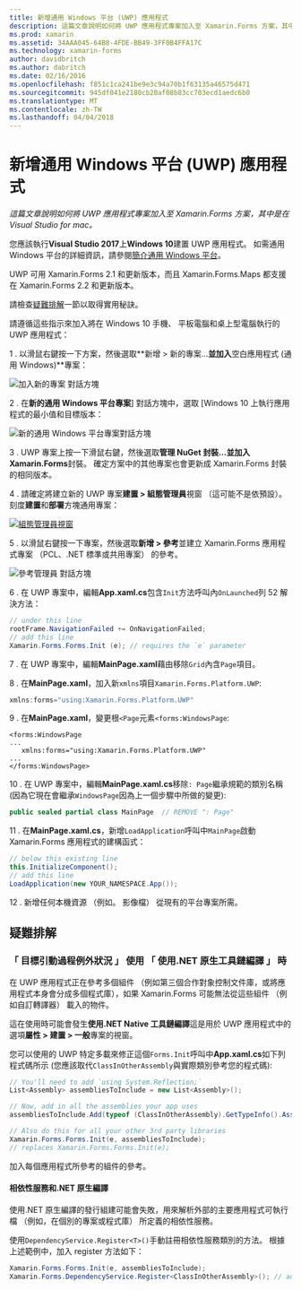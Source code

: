 ```yaml
---
title: 新增通用 Windows 平台 (UWP) 應用程式
description: 這篇文章說明如何將 UWP 應用程式專案加入至 Xamarin.Forms 方案，其中是在 Visual Studio for mac。
ms.prod: xamarin
ms.assetid: 34AAA045-64B8-4FDE-BB49-3FF0B4FFA17C
ms.technology: xamarin-forms
author: davidbritch
ms.author: dabritch
ms.date: 02/16/2016
ms.openlocfilehash: f851c1ca241be9e3c94a70b1f63135a46575d471
ms.sourcegitcommit: 945df041e2180cb20af08b83cc703ecd1aedc6b0
ms.translationtype: MT
ms.contentlocale: zh-TW
ms.lasthandoff: 04/04/2018
---
```

# <a name="adding-a-universal-windows-platform-uwp-app"></a>新增通用 Windows 平台 (UWP) 應用程式

_這篇文章說明如何將 UWP 應用程式專案加入至 Xamarin.Forms 方案，其中是在 Visual Studio for mac。_

您應該執行**Visual Studio 2017**上**Windows 10**建置 UWP 應用程式。 如需通用 Windows 平台的詳細資訊，請參閱[簡介通用 Windows 平台](/windows/uwp/get-started/universal-application-platform-guide/)。

UWP 可用 Xamarin.Forms 2.1 和更新版本，而且 Xamarin.Forms.Maps 都支援在 Xamarin.Forms 2.2 和更新版本。

請檢查<a href="#troubleshooting">疑難排解</a>一節以取得實用秘訣。

請遵循這些指示來加入將在 Windows 10 手機、 平板電腦和桌上型電腦執行的 UWP 應用程式：

 1 . 以滑鼠右鍵按一下方案，然後選取**新增 > 新的專案...**並加入**空白應用程式 (通用 Windows)**專案：

  ![](universal-images/add-wu.png "加入新的專案 對話方塊")

 2 . 在**新的通用 Windows 平台專案**] 對話方塊中，選取 [Windows 10 上執行應用程式的最小值和目標版本：

  ![](universal-images/target-version.png "新的通用 Windows 平台專案對話方塊")

 3 . UWP 專案上按一下滑鼠右鍵，然後選取**管理 NuGet 封裝...**並加入**Xamarin.Forms**封裝。 確定方案中的其他專案也會更新成 Xamarin.Forms 封裝的相同版本。

 4 . 請確定將建立新的 UWP 專案**建置 > 組態管理員**視窗 （這可能不是依預設）。 刻度**建置**和**部署**方塊通用專案：

  [![](universal-images/configuration-sml.png "組態管理員視窗")](universal-images/configuration.png#lightbox "組態管理員視窗")

 5 . 以滑鼠右鍵按一下專案，然後選取**新增 > 參考**並建立 Xamarin.Forms 應用程式專案 （PCL、.NET 標準或共用專案） 的參考。

  ![](universal-images/addref-sml.png "參考管理員 對話方塊")

 6 . 在 UWP 專案中，編輯**App.xaml.cs**包含`Init`方法呼叫內`OnLaunched`列 52 解決方法：

```csharp
// under this line
rootFrame.NavigationFailed += OnNavigationFailed;
// add this line
Xamarin.Forms.Forms.Init (e); // requires the `e` parameter
```

 7 . 在 UWP 專案中，編輯**MainPage.xaml**藉由移除`Grid`內含`Page`項目。

 8 . 在**MainPage.xaml**，加入新`xmlns`項目`Xamarin.Forms.Platform.UWP`:

```csharp
xmlns:forms="using:Xamarin.Forms.Platform.UWP"
```

 9 . 在**MainPage.xaml**，變更根`<Page`元素`<forms:WindowsPage`:

```xaml
<forms:WindowsPage
...
   xmlns:forms="using:Xamarin.Forms.Platform.UWP"
...
</forms:WindowsPage>
```

 10 . 在 UWP 專案中，編輯**MainPage.xaml.cs**移除`: Page`繼承規範的類別名稱 (因為它現在會繼承`WindowsPage`因為上一個步驟中所做的變更):

```csharp
public sealed partial class MainPage  // REMOVE ": Page"
```

 11 . 在**MainPage.xaml.cs**，新增`LoadApplication`呼叫中`MainPage`啟動 Xamarin.Forms 應用程式的建構函式：

```csharp
// below this existing line
this.InitializeComponent();
// add this line
LoadApplication(new YOUR_NAMESPACE.App());
```

<!--
11 . Double-click **Package.appxmanifest** to set these capabilities
  that are often required:

  Capabilities set:

  * Internet (Client)
  * Location
-->

12 . 新增任何本機資源 （例如。 影像檔） 從現有的平台專案所需。

<a name="troubleshooting" />

## <a name="troubleshooting"></a>疑難排解

<a name="target-invocation-exception" />

### <a name="target-invocation-exception-when-using-compile-with-net-native-tool-chain"></a>「 目標引動過程例外狀況 」 使用 「 使用.NET 原生工具鏈編譯 」 時

在 UWP 應用程式正在參考多個組件 （例如第三個合作對象控制文件庫，或將應用程式本身會分成多個程式庫），如果 Xamarin.Forms 可能無法從這些組件 （例如自訂轉譯器） 載入的物件。

這在使用時可能會發生**使用.NET Native 工具鏈編譯**這是用於 UWP 應用程式中的選項**屬性 > 建置 > 一般**專案的視窗。

您可以使用的 UWP 特定多載來修正這個`Forms.Init`呼叫中**App.xaml.cs**如下列程式碼所示 (您應該取代`ClassInOtherAssembly`與實際類別參考您的程式碼):

```csharp
// You'll need to add `using System.Reflection;`
List<Assembly> assembliesToInclude = new List<Assembly>();

// Now, add in all the assemblies your app uses
assembliesToInclude.Add(typeof (ClassInOtherAssembly).GetTypeInfo().Assembly);

// Also do this for all your other 3rd party libraries
Xamarin.Forms.Forms.Init(e, assembliesToInclude);
// replaces Xamarin.Forms.Forms.Init(e);
```

加入每個應用程式所參考的組件的參考。

#### <a name="dependency-services-and-net-native-compilation"></a>相依性服務和.NET 原生編譯

使用.NET 原生編譯的發行組建可能會失敗，用來解析外部的主要應用程式可執行檔 （例如，在個別的專案或程式庫） 所定義的相依性服務。

使用`DependencyService.Register<T>()`手動註冊相依性服務類別的方法。 根據上述範例中，加入 register 方法如下：

```csharp
Xamarin.Forms.Forms.Init(e, assembliesToInclude);
Xamarin.Forms.DependencyService.Register<ClassInOtherAssembly>(); // add this
```
